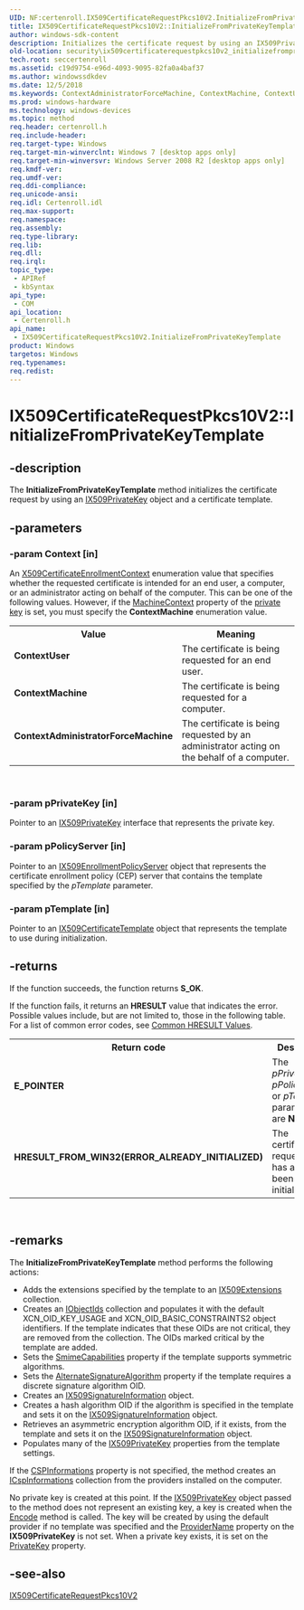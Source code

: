 ```yaml
---
UID: NF:certenroll.IX509CertificateRequestPkcs10V2.InitializeFromPrivateKeyTemplate
title: IX509CertificateRequestPkcs10V2::InitializeFromPrivateKeyTemplate
author: windows-sdk-content
description: Initializes the certificate request by using an IX509PrivateKey object and a certificate template.
old-location: security\ix509certificaterequestpkcs10v2_initializefromprivatekeytemplate.htm
tech.root: seccertenroll
ms.assetid: c19d9754-e96d-4093-9095-82fa0a4baf37
ms.author: windowssdkdev
ms.date: 12/5/2018
ms.keywords: ContextAdministratorForceMachine, ContextMachine, ContextUser, IX509CertificateRequestPkcs10V2 interface [Security],InitializeFromPrivateKeyTemplate method, IX509CertificateRequestPkcs10V2.InitializeFromPrivateKeyTemplate, IX509CertificateRequestPkcs10V2::InitializeFromPrivateKeyTemplate, InitializeFromPrivateKeyTemplate, InitializeFromPrivateKeyTemplate method [Security], InitializeFromPrivateKeyTemplate method [Security],IX509CertificateRequestPkcs10V2 interface, certenroll/IX509CertificateRequestPkcs10V2::InitializeFromPrivateKeyTemplate, security.ix509certificaterequestpkcs10v2_initializefromprivatekeytemplate
ms.prod: windows-hardware
ms.technology: windows-devices
ms.topic: method
req.header: certenroll.h
req.include-header: 
req.target-type: Windows
req.target-min-winverclnt: Windows 7 [desktop apps only]
req.target-min-winversvr: Windows Server 2008 R2 [desktop apps only]
req.kmdf-ver: 
req.umdf-ver: 
req.ddi-compliance: 
req.unicode-ansi: 
req.idl: Certenroll.idl
req.max-support: 
req.namespace: 
req.assembly: 
req.type-library: 
req.lib: 
req.dll: 
req.irql: 
topic_type:
 - APIRef
 - kbSyntax
api_type:
 - COM
api_location:
 - Certenroll.h
api_name:
 - IX509CertificateRequestPkcs10V2.InitializeFromPrivateKeyTemplate
product: Windows
targetos: Windows
req.typenames: 
req.redist: 
---
```


# IX509CertificateRequestPkcs10V2::InitializeFromPrivateKeyTemplate


## -description


The <b>InitializeFromPrivateKeyTemplate</b> method initializes the certificate request by using an <a href="https://msdn.microsoft.com/en-us/library/Aa378921(v=VS.85).aspx">IX509PrivateKey</a> object and a certificate template.


## -parameters




### -param Context [in]

An <a href="https://msdn.microsoft.com/en-us/library/Aa379399(v=VS.85).aspx">X509CertificateEnrollmentContext</a> enumeration value that specifies whether the requested certificate is intended for an end user, a computer, or an administrator acting on behalf of the computer. This can be one of the following values. However, if the <a href="https://msdn.microsoft.com/en-us/library/Aa379024(v=VS.85).aspx">MachineContext</a> property of the <a href="https://msdn.microsoft.com/en-us/library/ms721603(v=VS.85).aspx">private key</a> is set, you must specify the <b>ContextMachine</b> enumeration value.

<table>
<tr>
<th>Value</th>
<th>Meaning</th>
</tr>
<tr>
<td width="40%"><a id="ContextUser"></a><a id="contextuser"></a><a id="CONTEXTUSER"></a><dl>
<dt><b>ContextUser</b></dt>
<dt></dt>
</dl>
</td>
<td width="60%">
The certificate is being requested for an end user.

</td>
</tr>
<tr>
<td width="40%"><a id="ContextMachine"></a><a id="contextmachine"></a><a id="CONTEXTMACHINE"></a><dl>
<dt><b>ContextMachine</b></dt>
<dt></dt>
</dl>
</td>
<td width="60%">
The certificate is being requested for a computer.

</td>
</tr>
<tr>
<td width="40%"><a id="ContextAdministratorForceMachine"></a><a id="contextadministratorforcemachine"></a><a id="CONTEXTADMINISTRATORFORCEMACHINE"></a><dl>
<dt><b>ContextAdministratorForceMachine</b></dt>
<dt></dt>
</dl>
</td>
<td width="60%">
The certificate is being requested by an administrator acting on the behalf of a computer.

</td>
</tr>
</table>
 


### -param pPrivateKey [in]

Pointer to an <a href="https://msdn.microsoft.com/en-us/library/Aa378921(v=VS.85).aspx">IX509PrivateKey</a> interface that represents the private key.


### -param pPolicyServer [in]

Pointer to an <a href="https://msdn.microsoft.com/en-us/library/Ee351692(v=VS.85).aspx">IX509EnrollmentPolicyServer</a> object that represents the certificate enrollment policy (CEP) server that contains the template specified by the <i>pTemplate</i> parameter.


### -param pTemplate [in]

Pointer to an <a href="https://msdn.microsoft.com/en-us/library/Ee351664(v=VS.85).aspx">IX509CertificateTemplate</a> object that represents the template to use during initialization.


## -returns



If the function succeeds, the function returns <b>S_OK</b>.

If the function fails, it returns an <b>HRESULT</b> value that indicates the error. Possible values include, but are not limited to, those in the following table. For a list of common error codes, see <a href="https://msdn.microsoft.com/en-us/library/Aa378137(v=VS.85).aspx">Common HRESULT Values</a>.

<table>
<tr>
<th>Return code</th>
<th>Description</th>
</tr>
<tr>
<td width="40%">
<dl>
<dt><b>E_POINTER</b></dt>
</dl>
</td>
<td width="60%">
The <i>pPrivateKey</i>, <i>pPolicyServer</i>, or <i>pTemplate</i> parameters are <b>NULL</b>.

</td>
</tr>
<tr>
<td width="40%">
<dl>
<dt><b>HRESULT_FROM_WIN32(ERROR_ALREADY_INITIALIZED)</b></dt>
</dl>
</td>
<td width="60%">
The certificate request object has already been initialized.

</td>
</tr>
</table>
 




## -remarks



The <b>InitializeFromPrivateKeyTemplate</b> method performs the following actions:<ul>
<li>Adds the extensions specified by the template to an <a href="https://msdn.microsoft.com/en-us/library/Aa378174(v=VS.85).aspx">IX509Extensions</a> collection.</li>
<li>Creates an <a href="https://msdn.microsoft.com/en-us/library/Aa376785(v=VS.85).aspx">IObjectIds</a> collection and populates it with the default XCN_OID_KEY_USAGE and XCN_OID_BASIC_CONSTRAINTS2 object identifiers. If the template indicates that these OIDs are not critical, they are removed from the collection. The OIDs marked critical by the template are added.</li>
<li>Sets the <a href="https://msdn.microsoft.com/en-us/library/Aa377586(v=VS.85).aspx">SmimeCapabilities</a> property if the template supports symmetric algorithms.</li>
<li>Sets the <a href="https://msdn.microsoft.com/en-us/library/Aa965816(v=VS.85).aspx">AlternateSignatureAlgorithm</a> property if the template requires a discrete signature algorithm OID.</li>
<li>Creates an <a href="https://msdn.microsoft.com/en-us/library/Aa379050(v=VS.85).aspx">IX509SignatureInformation</a> object.</li>
<li>Creates a hash algorithm OID if the algorithm is specified in the template and sets it on the <a href="https://msdn.microsoft.com/en-us/library/Aa379050(v=VS.85).aspx">IX509SignatureInformation</a> object.</li>
<li>Retrieves an asymmetric encryption algorithm OID, if it exists, from the template and sets it on the <a href="https://msdn.microsoft.com/en-us/library/Aa379050(v=VS.85).aspx">IX509SignatureInformation</a> object.</li>
<li>Populates many of the <a href="https://msdn.microsoft.com/en-us/library/Aa378921(v=VS.85).aspx">IX509PrivateKey</a> properties from the template settings.</li>
</ul>


If the <a href="https://msdn.microsoft.com/en-us/library/Aa377643(v=VS.85).aspx">CSPInformations</a> property is not specified, the method creates an <a href="https://msdn.microsoft.com/en-us/library/Aa375968(v=VS.85).aspx">ICspInformations</a> collection from the providers installed on the computer.

No private key is created at this point. If the <a href="https://msdn.microsoft.com/en-us/library/Aa378921(v=VS.85).aspx">IX509PrivateKey</a> object passed to the method does not represent an existing key, a key is created when the <a href="https://msdn.microsoft.com/en-us/library/Aa377650(v=VS.85).aspx">Encode</a> method is called. The key will be created by using the default provider if no template was specified and the <a href="https://msdn.microsoft.com/en-us/library/Aa379031(v=VS.85).aspx">ProviderName</a> property on the <b>IX509PrivateKey</b> is not set. When a private key exists, it is set on the <a href="https://msdn.microsoft.com/en-us/library/Aa377559(v=VS.85).aspx">PrivateKey</a> property.




## -see-also




<a href="https://msdn.microsoft.com/en-us/library/Ee351624(v=VS.85).aspx">IX509CertificateRequestPkcs10V2</a>
 

 

